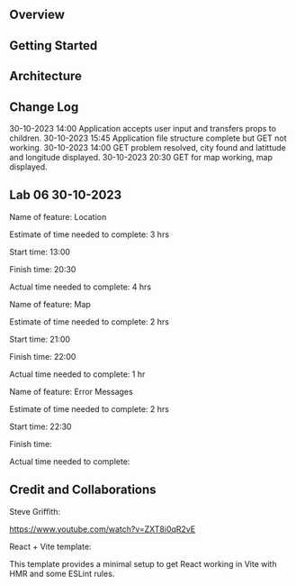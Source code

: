 ## Overview

<!-- Provide a high level overview of what this application is and why you are building it, beyond the fact that it's an assignment for this class. (i.e. What's your problem domain?) -->

## Getting Started

<!-- What are the steps that a user must take in order to build this app on their own machine and get it running? -->

## Architecture

<!-- Provide a detailed description of the application design. What technologies (languages, libraries, etc) you're using, and any other relevant design information. -->

## Change Log

<!-- Use this area to document the iterative changes made to your application as each feature is successfully implemented. Use time stamps. Here's an example:

01-01-2001 4:59pm - Application now has a fully-functional express server, with a GET route for the location resource. -->

30-10-2023 14:00 Application accepts user input and transfers props to children.
30-10-2023 15:45 Application file structure complete but GET not working.
30-10-2023 14:00 GET problem resolved, city found and latittude and longitude displayed.
30-10-2023 20:30 GET for map working, map displayed.

## Lab 06 30-10-2023

Name of feature: Location

Estimate of time needed to complete: 3 hrs

Start time: 13:00

Finish time: 20:30

Actual time needed to complete: 4 hrs

Name of feature: Map

Estimate of time needed to complete: 2 hrs

Start time: 21:00

Finish time: 22:00

Actual time needed to complete: 1 hr

Name of feature: Error Messages

Estimate of time needed to complete: 2 hrs

Start time: 22:30

Finish time:

Actual time needed to complete:

## Credit and Collaborations

Steve Griffith:

https://www.youtube.com/watch?v=ZXT8i0qR2vE

<!-- Give credit (and a link) to other people or resources that helped you build this application. -->

React + Vite template:

This template provides a minimal setup to get React working in Vite with HMR and some ESLint rules.
